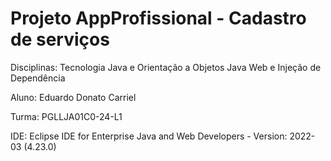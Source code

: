 # Projeto AppProfissional - Cadastro de serviços

Disciplinas: 
  Tecnologia Java e Orientação a Objetos
  Java Web e Injeção de Dependência

Aluno: Eduardo Donato Carriel

Turma: PGLLJA01C0-24-L1

IDE: Eclipse IDE for Enterprise Java and Web Developers - Version: 2022-03 (4.23.0)
